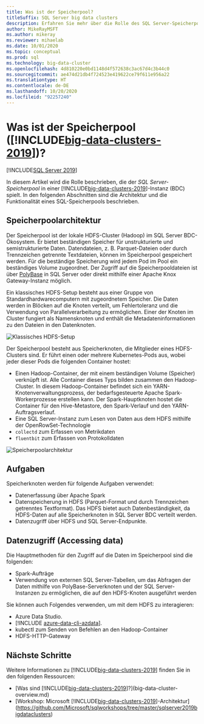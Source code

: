 ```yaml
---
title: Was ist der Speicherpool?
titleSuffix: SQL Server big data clusters
description: Erfahren Sie mehr über die Rolle des SQL Server-Speicherpools in einem Big Data-Cluster in SQL Server 2019 sowie über die Architektur und die Funktionalität eines SQL-Speicherpools.
author: MikeRayMSFT
ms.author: mikeray
ms.reviewer: mihaelab
ms.date: 10/01/2020
ms.topic: conceptual
ms.prod: sql
ms.technology: big-data-cluster
ms.openlocfilehash: 4d810220e0bd1148d4f572638c3ac67d4c3b44c0
ms.sourcegitcommit: ae474d21db4f724523e419622ce79f611e956a22
ms.translationtype: HT
ms.contentlocale: de-DE
ms.lasthandoff: 10/20/2020
ms.locfileid: "92257240"
---
```

# <a name="what-is-the-storage-pool-big-data-clusters-2019"></a>Was ist der Speicherpool ([!INCLUDE[big-data-clusters-2019](../includes/ssbigdataclusters-ss-nover.md)])?

[!INCLUDE[SQL Server 2019](../includes/applies-to-version/sqlserver2019.md)]

In diesem Artikel wird die Rolle beschrieben, die der *SQL Server-Speicherpool* in einer [!INCLUDE[big-data-clusters-2019](../includes/ssbigdataclusters-ver15.md)]-Instanz (BDC) spielt. In den folgenden Abschnitten sind die Architektur und die Funktionalität eines SQL-Speicherpools beschrieben.

## <a name="storage-pool-architecture"></a>Speicherpoolarchitektur

Der Speicherpool ist der lokale HDFS-Cluster (Hadoop) im SQL Server BDC-Ökosystem. Er bietet beständigen Speicher für unstrukturierte und semistrukturierte Daten. Datendateien, z. B. Parquet-Dateien oder durch Trennzeichen getrennte Textdateien, können im Speicherpool gespeichert werden. Für die beständige Speicherung wird jedem Pod im Pool ein beständiges Volume zugeordnet. Der Zugriff auf die Speicherpooldateien ist über [PolyBase](../relational-databases/polybase/polybase-guide.md) in SQL Server oder direkt mithilfe einer Apache Knox Gateway-Instanz möglich.

Ein klassisches HDFS-Setup besteht aus einer Gruppe von Standardhardwarecomputern mit zugeordnetem Speicher. Die Daten werden in Blöcken auf die Knoten verteilt, um Fehlertoleranz und die Verwendung von Parallelverarbeitung zu ermöglichen. Einer der Knoten im Cluster fungiert als Namensknoten und enthält die Metadateninformationen zu den Dateien in den Datenknoten.

![Klassisches HDFS-Setup](media/concept-storage-pool/classic-hdfs-setup.png)

Der Speicherpool besteht aus Speicherknoten, die Mitglieder eines HDFS-Clusters sind. Er führt einen oder mehrere Kubernetes-Pods aus, wobei jeder dieser Pods die folgenden Container hostet:

- Einen Hadoop-Container, der mit einem beständigen Volume (Speicher) verknüpft ist. Alle Container dieses Typs bilden zusammen den Hadoop-Cluster. In diesem Hadoop-Container befindet sich ein YARN-Knotenverwaltungsprozess, der bedarfsgesteuerte Apache Spark-Workerprozesse erstellen kann. Der Spark-Hauptknoten hostet die Container für den Hive-Metastore, den Spark-Verlauf und den YARN-Auftragsverlauf.
- Eine SQL Server-Instanz zum Lesen von Daten aus dem HDFS mithilfe der OpenRowSet-Technologie
- `collectd` zum Erfassen von Metrikdaten
- `fluentbit` zum Erfassen von Protokolldaten

![Speicherpoolarchitektur](media/concept-storage-pool/scale-big-data-on-demand.png)

## <a name="responsibilities"></a>Aufgaben

Speicherknoten werden für folgende Aufgaben verwendet:

- Datenerfassung über Apache Spark
- Datenspeicherung in HDFS (Parquet-Format und durch Trennzeichen getrenntes Textformat). Das HDFS bietet auch Datenbeständigkeit, da HDFS-Daten auf alle Speicherknoten in SQL Server BDC verteilt werden.
- Datenzugriff über HDFS und SQL Server-Endpunkte.

## <a name="accessing-data"></a>Datenzugriff (Accessing data)

Die Hauptmethoden für den Zugriff auf die Daten im Speicherpool sind die folgenden:

- Spark-Aufträge
- Verwendung von externen SQL Server-Tabellen, um das Abfragen der Daten mithilfe von PolyBase-Serverknoten und der SQL Server-Instanzen zu ermöglichen, die auf den HDFS-Knoten ausgeführt werden

Sie können auch Folgendes verwenden, um mit dem HDFS zu interagieren:

- Azure Data Studio.
- [!INCLUDE [azure-data-cli-azdata](../includes/azure-data-cli-azdata.md)].
- kubectl zum Senden von Befehlen an den Hadoop-Container
- HDFS-HTTP-Gateway

## <a name="next-steps"></a>Nächste Schritte

Weitere Informationen zu [!INCLUDE[big-data-clusters-2019](../includes/ssbigdataclusters-ss-nover.md)] finden Sie in den folgenden Ressourcen:

- [Was sind [!INCLUDE[big-data-clusters-2019](../includes/ssbigdataclusters-ver15.md)]?](big-data-cluster-overview.md)
- [Workshop: Microsoft [!INCLUDE[big-data-clusters-2019](../includes/ssbigdataclusters-ss-nover.md)]-Architektur](https://github.com/Microsoft/sqlworkshops/tree/master/sqlserver2019bigdataclusters)
